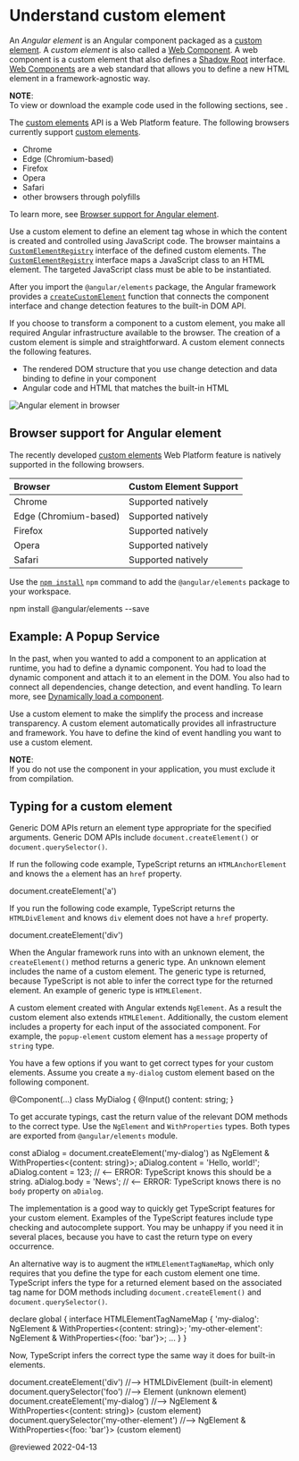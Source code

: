 # Understand custom element

An *Angular element* is an Angular component packaged as a [custom element][MdnDocsWebWebComponentsUsingCustomElements].
A *custom element* is also called a [Web Component][MdnDocsWebWebComponents].
A web component is a custom element that also defines a [Shadow Root][MdnDocsWebApiShadowroot] interface.
[Web Components][MdnDocsWebWebComponents] are a web standard that allows you to define a new HTML element in a framework-agnostic way.

<div class="alert is-helpful">

**NOTE**: <br />
To view or download the example code used in the following sections, see <live-example name="elements"></live-example>.

</div>

The [custom elements][MdnDocsWebWebComponentsUsingCustomElements] API is a Web Platform feature.
The following browsers currently support [custom elements][MdnDocsWebWebComponentsUsingCustomElements].

<!-- vale off -->

*   Chrome
*   Edge \(Chromium-based\)
*   Firefox
*   Opera
*   Safari
*   other browsers through polyfills

<!-- vale on -->

To learn more, see [Browser support for Angular element][AioGuideElementCustomElementBrowserSupportForAngularElement].

Use a custom element to define an element tag whose in which the content is created and controlled using JavaScript code.
The browser maintains a [`CustomElementRegistry`][MdnDocsWebApiCustomelementregistry] interface of the defined custom elements.
The [`CustomElementRegistry`][MdnDocsWebApiCustomelementregistry] interface maps a JavaScript class to an HTML element.
The targeted JavaScript class must be able to be instantiated.

After you import the `@angular/elements` package, the Angular framework provides a [`createCustomElement`][AioApiElementsCreatecustomelement] function that connects the component interface and change detection features to the built-in DOM API.

If you choose to transform a component to a custom element, you make all required Angular infrastructure available to the browser.
The creation of a custom element is simple and straightforward.
A custom element connects the following features.

*   The rendered DOM structure that you use change detection and data binding to define in your component
*   Angular code and HTML that matches the built-in HTML

<!-- <div class="alert is-helpful">

**NOTE**: <br />
The Angular team is working on custom elements for you to use in web apps built with other frameworks.
A minimal, self-contained version of the Angular framework is injected as a service to support the change-detection and data-binding features of the component.
To learn more about the direction of development, see the [Elements in v6 and Beyond][YoutubeWatchVZ1glfplvjjyT4s] video presentation.

</div>-->

<div class="lightbox">

<img alt="Angular element in browser" class="left" src="generated/images/guide/elements/customElement1.png">

</div>

## Browser support for Angular element

The recently developed [custom elements][MdnDocsWebWebComponentsUsingCustomElements] Web Platform feature is natively supported in the following browsers.

<!-- vale off -->

| Browser                 | Custom Element Support |
|:---                     |:---                    |
| Chrome                  | Supported natively     |
| Edge \(Chromium-based\) | Supported natively     |
| Firefox                 | Supported natively     |
| Opera                   | Supported natively     |
| Safari                  | Supported natively     |

<!-- vale on -->

Use the [`npm install`][NpmjsDocsCliV6CommandsNpmInstall] `npm` command to add the `@angular/elements` package to your workspace.

<!-- vale off -->

<code-example format="shell" language="shell">

npm install &commat;angular/elements --save

</code-example>

<!-- vale on -->

## Example: A Popup Service

In the past, when you wanted to add a component to an application at runtime, you had to define a dynamic component.
You had to load the dynamic component and attach it to an element in the DOM.
You also had to connect all dependencies, change detection, and event handling.
To learn more, see [Dynamically load a component][AioGuideComponentDynamicLoad].

Use a custom element to make the simplify the process and increase transparency.
A custom element automatically provides all infrastructure and framework.
You have to define the kind of event handling you want to use a custom element.

<div class="alert is-helpful">

**NOTE**:<br />
If you do not use the component in your application, you must exclude it from compilation.

</div>

<!--
The following Popup Service example application defines a component that you can either load dynamically or convert to a custom element.

| TypeScript file     | Details |
|:---                 |:---     |
| `popup.component.ts`| Defines a simple pop-up element that displays an input message, with some animation and styling.                                                                                                                                       |
| `popup.service.ts`  | Creates an injectable service that provides two different ways to invoke the `PopupComponent`; as a dynamic component, or as a custom element. Notice how much more configuration is required for the dynamic-loading method.          |
| `app.module.ts`     | Adds the `PopupComponent` in the `declarations` list of the module.                                                                                                                                                                    |
| `app.component.ts`  | Defines the root component of the application, which uses the `PopupService` to add the pop-up to the DOM at run time. When the application runs, the constructor of the root component converts `PopupComponent` to a custom element. |

For comparison, the demo shows both methods.
One button adds the popup using the dynamic-loading method, and the other uses the custom element.
The result is the same; only the preparation is different.

<code-tabs>
  <code-pane header="popup.component.ts" path="elements/src/app/popup.component.ts"></code-pane>
  <code-pane header="popup.service.ts" path="elements/src/app/popup.service.ts"></code-pane>
  <code-pane header="app.module.ts" path="elements/src/app/app.module.ts"></code-pane>
  <code-pane header="app.component.ts" path="elements/src/app/app.component.ts"></code-pane>
</code-tabs>

-->

## Typing for a custom element

Generic DOM APIs return an element type appropriate for the specified arguments.
Generic DOM APIs include `document.createElement()` or `document.querySelector()`.

If run the following code example, TypeScript returns an `HTMLAnchorElement` and knows the `a` element has an `href` property.

<!-- vale off -->

<code-example>

document.createElement('a')

</code-example>

<!-- vale on -->

If you run the following code example, TypeScript returns the `HTMLDivElement` and knows `div` element does not have a `href` property.

<!-- vale off -->

<code-example>

document.createElement('div')

</code-example>

<!-- vale on -->

When the Angular framework runs into with an unknown element, the `createElement()` method returns a generic type.
An unknown element includes the name of a custom element.
The generic type is returned, because TypeScript is not able to infer the correct type for the returned element.
An example of generic type is `HTMLElement`.

A custom element created with Angular extends `NgElement`.
As a result the custom element also extends `HTMLElement`.
Additionally, the custom element includes a property for each input of the associated component.
For example, the `popup-element` custom element has a `message` property of `string` type.

You have a few options if you want to get correct types for your custom elements.
Assume you create a `my-dialog` custom element based on the following component.

<!-- vale off -->

<code-example format="typescript" header="my-dialog custom element component" language="typescript">

&commat;Component(...)
class MyDialog {
  &commat;Input() content: string;
}

</code-example>

<!-- vale on -->

To get accurate typings, cast the return value of the relevant DOM methods to the correct type.
Use the `NgElement` and `WithProperties` types.
Both types are exported from `@angular/elements` module.

<!-- vale off -->

<code-example format="typescript" header="my-dialog custom element with content" language="typescript">

const aDialog = document.createElement('my-dialog') as NgElement &amp; WithProperties&lt;{content: string}&gt;;
aDialog.content = 'Hello, world!';
aDialog.content = 123;  // &lt;-- ERROR: TypeScript knows this should be a string.
aDialog.body = 'News';  // &lt;-- ERROR: TypeScript knows there is no `body` property on `aDialog`.

</code-example>

<!-- vale on -->

The implementation is a good way to quickly get TypeScript features for your custom element.
Examples of the TypeScript features include type checking and autocomplete support.
You may be unhappy if you need it in several places, because you have to cast the return type on every occurrence.

An alternative way is to augment the `HTMLElementTagNameMap`, which only requires that you define the type for each custom element one time.
TypeScript infers the type for a returned element based on the associated tag name for DOM methods including `document.createElement()` and `document.querySelector()`.

<!-- vale off -->

<code-example format="typescript" header="HTMLElementTagNameMap interface" language="typescript">

declare global {
  interface HTMLElementTagNameMap {
    'my-dialog': NgElement & WithProperties&lt;{content: string}&gt;;
    'my-other-element': NgElement & WithProperties&lt;{foo: 'bar'}&gt;;
    ...
  }
}

</code-example>

<!-- vale on -->

Now, TypeScript infers the correct type the same way it does for built-in elements.

<code-example format="typescript" language="typescript">

document.createElement('div')               //--&gt; HTMLDivElement (built-in element)
document.querySelector('foo')               //--&gt; Element        (unknown element)
document.createElement('my-dialog')         //--&gt; NgElement &amp; WithProperties&lt;{content: string}&gt; (custom element)
document.querySelector('my-other-element')  //--&gt; NgElement &amp; WithProperties&lt;{foo: 'bar'}&gt;      (custom element)

</code-example>

<!-- links -->

[AioApiCoreComponent]: api/core/Component

<!-- "Component | @angular/core - API | Angular" -->

[AioApiCoreDirectiveSelector]: api/core/Directive#selector

<!-- "selector - Directive | @angular/core - API | Angular" -->

[AioApiElementsCreatecustomelement]: api/elements/createCustomElement

<!-- "createCustomElement | @angular/elements - API | Angular" -->

[AioCli]: cli

<!-- "CLI Overview and Command Reference | Angular" -->

[AioGuideComponentDynamicLoad]: guide/component/component-dynamic-load

<!-- "Dynamically load a component | Angular" -->

[AioGuideComponentExample]: guide/component/component-example

<!-- "Example Angular component applications | Angular" -->

[AioGuideElementCustomElementBrowserSupportForAngularElement]: guide/element/custom-element#browser-support-for-angular-element

<!-- "Browser support for Angular element - Understand custom element | Angular" -->

<!-- external links -->

[MdnDocsWebApiCustomelementregistry]: https://developer.mozilla.org/docs/Web/API/CustomElementRegistry

<!-- "CustomElementRegistry | MDN" -->

[MdnDocsWebApiCustomelementregistryDefine]: https://developer.mozilla.org/docs/Web/API/CustomElementRegistry/define

<!-- "CustomElementRegistry.define() | MDN" -->

[MdnDocsWebApiCustomevent]: https://developer.mozilla.org/docs/Web/API/CustomEvent

<!-- "CustomEvent | MDN" -->

[MdnDocsWebGuideEventsCreatingAndTriggeringEventsCreatingCustomEvents]: https://developer.mozilla.org/docs/Web/Guide/Events/Creating_and_triggering_events#Creating_custom_events

<!-- "Creating custom events - Creating and triggering events | MDN" -->

[MdnDocsWebApiShadowroot]: https://developer.mozilla.org/docs/Web/API/ShadowRoot

<!-- "ShadowRoot | MDN" -->

[MdnDocsWebWebComponents]: https://developer.mozilla.org/docs/Web/Web_Components

<!-- "Web Components | MDN" -->

[MdnDocsWebWebComponentsUsingCustomElements]: https://developer.mozilla.org/docs/Web/Web_Components/Using_custom_elements

<!-- "Using custom elements | MDN" -->

[NpmjsDocsCliV6CommandsNpmInstall]: https://docs.npmjs.com/cli/v6/commands/npm-install

<!-- "npm-install | npm Docs" -->

[YoutubeWatchVZ1glfplvjjyT4s]: https://www.youtube.com/watch?v=Z1gLFPLVJjY&t=4s

<!-- "Elements in v6 and Beyond - Rob Wormald | YouTube" -->

<!-- end links -->

@reviewed 2022-04-13
